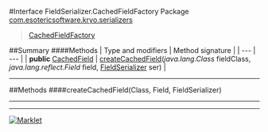 #Interface FieldSerializer.CachedFieldFactory
Package [com.esotericsoftware.kryo.serializers](README.md)<br>

> [CachedFieldFactory](CachedFieldFactory.md)






##Summary
####Methods
| Type and modifiers | Method signature |
| --- | --- |
| **public** [CachedField](CachedField.md) | [createCachedField](#createcachedfieldclass-field-fieldserializer)(*java.lang.Class* fieldClass, *java.lang.reflect.Field* field, [FieldSerializer](FieldSerializer.md) ser) |

---


##Methods
####createCachedField(Class, Field, FieldSerializer)
> 


---

---

[![Marklet](https://img.shields.io/badge/Generated%20by-Marklet-green.svg)](https://github.com/Faylixe/marklet)